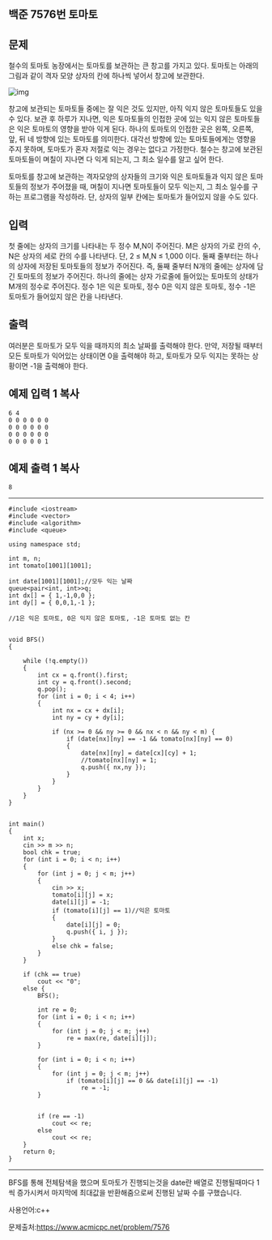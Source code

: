## 백준 7576번 토마토

## 문제

철수의 토마토 농장에서는 토마토를 보관하는 큰 창고를 가지고 있다. 토마토는 아래의 그림과 같이 격자 모양 상자의 칸에 하나씩 넣어서 창고에 보관한다. 

![img](https://www.acmicpc.net/upload/images/tmt.png)

창고에 보관되는 토마토들 중에는 잘 익은 것도 있지만, 아직 익지 않은 토마토들도 있을 수 있다. 보관 후 하루가 지나면, 익은 토마토들의 인접한 곳에 있는 익지 않은 토마토들은 익은 토마토의 영향을 받아 익게 된다. 하나의 토마토의 인접한 곳은 왼쪽, 오른쪽, 앞, 뒤 네 방향에 있는 토마토를 의미한다. 대각선 방향에 있는 토마토들에게는 영향을 주지 못하며, 토마토가 혼자 저절로 익는 경우는 없다고 가정한다. 철수는 창고에 보관된 토마토들이 며칠이 지나면 다 익게 되는지, 그 최소 일수를 알고 싶어 한다.

토마토를 창고에 보관하는 격자모양의 상자들의 크기와 익은 토마토들과 익지 않은 토마토들의 정보가 주어졌을 때, 며칠이 지나면 토마토들이 모두 익는지, 그 최소 일수를 구하는 프로그램을 작성하라. 단, 상자의 일부 칸에는 토마토가 들어있지 않을 수도 있다.

## 입력

첫 줄에는 상자의 크기를 나타내는 두 정수 M,N이 주어진다. M은 상자의 가로 칸의 수, N은 상자의 세로 칸의 수를 나타낸다. 단, 2 ≤ M,N ≤ 1,000 이다. 둘째 줄부터는 하나의 상자에 저장된 토마토들의 정보가 주어진다. 즉, 둘째 줄부터 N개의 줄에는 상자에 담긴 토마토의 정보가 주어진다. 하나의 줄에는 상자 가로줄에 들어있는 토마토의 상태가 M개의 정수로 주어진다. 정수 1은 익은 토마토, 정수 0은 익지 않은 토마토, 정수 -1은 토마토가 들어있지 않은 칸을 나타낸다. 

## 출력

여러분은 토마토가 모두 익을 때까지의 최소 날짜를 출력해야 한다. 만약, 저장될 때부터 모든 토마토가 익어있는 상태이면 0을 출력해야 하고, 토마토가 모두 익지는 못하는 상황이면 -1을 출력해야 한다.

## 예제 입력 1 복사

```
6 4
0 0 0 0 0 0
0 0 0 0 0 0
0 0 0 0 0 0
0 0 0 0 0 1
```

## 예제 출력 1 복사

```
8
```

___

```
#include <iostream>
#include <vector>
#include <algorithm>
#include <queue>

using namespace std;

int m, n;
int tomato[1001][1001];

int date[1001][1001];//모두 익는 날짜
queue<pair<int, int>>q;
int dx[] = { 1,-1,0,0 };
int dy[] = { 0,0,1,-1 };

//1은 익은 토마토, 0은 익지 않은 토마토, -1은 토마토 없는 칸


void BFS()
{

	while (!q.empty())
	{
		int cx = q.front().first;
		int cy = q.front().second;
		q.pop();
		for (int i = 0; i < 4; i++)
		{
			int nx = cx + dx[i];
			int ny = cy + dy[i];

			if (nx >= 0 && ny >= 0 && nx < n && ny < m) {
				if (date[nx][ny] == -1 && tomato[nx][ny] == 0)
				{
					date[nx][ny] = date[cx][cy] + 1;
					//tomato[nx][ny] = 1;
					q.push({ nx,ny });
				}
			}
		}
	}
}


int main()
{
	int x;
	cin >> m >> n;
	bool chk = true;
	for (int i = 0; i < n; i++)
	{
		for (int j = 0; j < m; j++)
		{
			cin >> x;
			tomato[i][j] = x;
			date[i][j] = -1;
			if (tomato[i][j] == 1)//익은 토마토
			{
				date[i][j] = 0;
				q.push({ i, j });
			}
			else chk = false;
		}
	}
	
	if (chk == true)
		cout << "0";
	else {
		BFS();

		int re = 0;
		for (int i = 0; i < n; i++)
		{
			for (int j = 0; j < m; j++)
				re = max(re, date[i][j]);
		}

		for (int i = 0; i < n; i++)
		{
			for (int j = 0; j < m; j++)
				if (tomato[i][j] == 0 && date[i][j] == -1)
					re = -1;
		}


		if (re == -1)
			cout << re;
		else
			cout << re;
	}
	return 0;
}
```

___

BFS를 통해 전체탐색을 했으며 토마토가 진행되는것을 date란 배열로 진행될때마다 1씩 증가시켜서 마지막에 최대값을 반환해줌으로써 진행된 날짜 수를 구했습니다.





사용언어:c++

문제출처:https://www.acmicpc.net/problem/7576